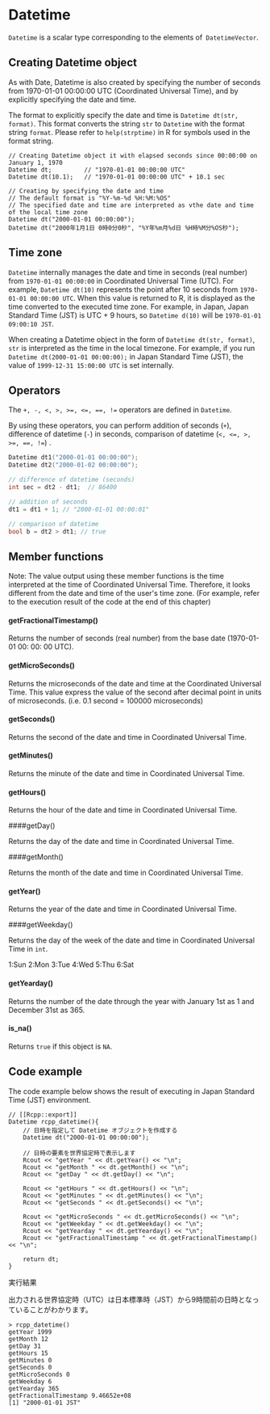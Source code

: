 # Datetime

`Datetime` is a scalar type corresponding to the elements of` DatetimeVector`.

## Creating Datetime object

As with Date, Datetime is also created by specifying the number of seconds from 1970-01-01 00:00:00 UTC (Coordinated Universal Time), and by explicitly specifying the date and time.

The format to explicitly specify the date and time is `Datetime dt(str, format)`. This format converts the string `str` to `Datetime` with the format string `format`. Please refer to `help(strptime)` in R for symbols used in the format string.

```
// Creating Datetime object it with elapsed seconds since 00:00:00 on January 1, 1970
Datetime dt;         // "1970-01-01 00:00:00 UTC"
Datetime dt(10.1);   // "1970-01-01 00:00:00 UTC" + 10.1 sec

// Creating by specifying the date and time
// The default format is "%Y-%m-%d %H:%M:%OS"
// The specified date and time are interpreted as vthe date and time of the local time zone
Datetime dt("2000-01-01 00:00:00");
Datetime dt("2000年1月1日 0時0分0秒", "%Y年%m月%d日 %H時%M分%OS秒");
```

## Time zone

`Datetime` internally manages the date and time in seconds (real number) from `1970-01-01 00:00:00` in Coordinated Universal Time (UTC). For example, `Datetime dt(10)` represents the point after 10 seconds from `1970-01-01 00:00:00 UTC`. When this value is returned to R, it is displayed as the time converted to the executed time zone. For example, in Japan, Japan Standard Time (JST) is UTC + 9 hours, so `Datetime d(10)` will be `1970-01-01 09:00:10 JST`.

When creating a Datetime object in the form of `Datetime dt(str, format)`, `str` is interpreted as the time in the local timezone. For example, if you run `Datetime dt(2000-01-01 00:00:00);` in Japan Standard Time (JST), the value of `1999-12-31 15:00:00 UTC` is set internally.


## Operators

The `+, -, <, >, >=, <=, ==, !=` operators are defined in `Datetime`.

By using these operators, you can perform addition of seconds (`+`), difference of datetime (`-`) in seconds, comparison of datetime (`<, <=, >, >=, ==, !=`) .

```cpp
Datetime dt1("2000-01-01 00:00:00");
Datetime dt2("2000-01-02 00:00:00");

// difference of datetime (seconds)
int sec = dt2 - dt1;  // 86400

// addition of seconds
dt1 = dt1 + 1; // "2000-01-01 00:00:01"

// comparison of datetime
bool b = dt2 > dt1; // true
```


## Member functions

Note: The value output using these member functions is the time interpreted at the time of Coordinated Universal Time. Therefore, it looks different from the date and time of the user's time zone. (For example, refer to the execution result of the code at the end of this chapter)

#### getFractionalTimestamp()

Returns the number of seconds (real number) from the base date (1970-01-01 00: 00: 00 UTC).

#### getMicroSeconds()

Returns the microseconds of the date and time at the Coordinated Universal Time. This value express the value of the second after decimal point in units of microseconds. (i.e. 0.1 second = 100000 microseconds)

#### getSeconds()

Returns the second of the date and time in Coordinated Universal Time.

#### getMinutes()

Returns the minute of the date and time in Coordinated Universal Time.


#### getHours()

Returns the hour of the date and time in Coordinated Universal Time.

####getDay()

Returns the day of the date and time in Coordinated Universal Time.

####getMonth()

Returns the month of the date and time in Coordinated Universal Time.

#### getYear()

Returns the year of the date and time in Coordinated Universal Time.

####getWeekday()

Returns the day of the week of the date and time in Coordinated Universal Time in `int`.

1:Sun 2:Mon 3:Tue 4:Wed 5:Thu 6:Sat

#### getYearday()

Returns the number of the date through the year with January 1st as 1 and December 31st as 365.

#### is_na()

Returns `true` if this object is `NA`.


## Code example

The code example below shows the result of executing in Japan Standard Time (JST) environment.


```
// [[Rcpp::export]]
Datetime rcpp_datetime(){
    // 日時を指定して Datetime オブジェクトを作成する
    Datetime dt("2000-01-01 00:00:00");

    // 日時の要素を世界協定時で表示します
    Rcout << "getYear " << dt.getYear() << "\n";
    Rcout << "getMonth " << dt.getMonth() << "\n";
    Rcout << "getDay " << dt.getDay() << "\n";

    Rcout << "getHours " << dt.getHours() << "\n";
    Rcout << "getMinutes " << dt.getMinutes() << "\n";
    Rcout << "getSeconds " << dt.getSeconds() << "\n";

    Rcout << "getMicroSeconds " << dt.getMicroSeconds() << "\n";
    Rcout << "getWeekday " << dt.getWeekday() << "\n";
    Rcout << "getYearday " << dt.getYearday() << "\n";
    Rcout << "getFractionalTimestamp " << dt.getFractionalTimestamp() << "\n";

    return dt;
}
```

実行結果

出力される世界協定時（UTC）は日本標準時（JST）から9時間前の日時となっていることがわかります。

```
> rcpp_datetime()
getYear 1999
getMonth 12
getDay 31
getHours 15
getMinutes 0
getSeconds 0
getMicroSeconds 0
getWeekday 6
getYearday 365
getFractionalTimestamp 9.46652e+08
[1] "2000-01-01 JST"
```
